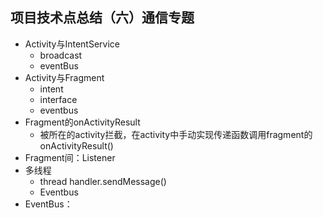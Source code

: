 ## 项目技术点总结（六）通信专题

* Activity与IntentService
	* broadcast
	* eventBus
* Activity与Fragment
	* intent
	* interface
	* eventbus
* Fragment的onActivityResult
	* 被所在的activity拦截，在activity中手动实现传递函数调用fragment的onActivityResult()
* Fragment间：Listener
* 多线程
	* thread handler.sendMessage()
	* Eventbus
* EventBus：
